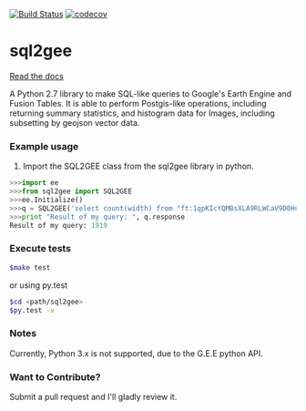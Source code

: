 [![Build Status](https://travis-ci.org/Vizzuality/forest-atlas-landscape-cms.svg?branch=develop)](https://travis-ci.org/Vizzuality/forest-atlas-landscape-cms)
[![codecov](https://codecov.io/gh/Vizzuality/sql2gee/branch/develop/graph/badge.svg)](https://codecov.io/gh/Vizzuality/sql2gee)

# sql2gee

[Read the docs](https://vizzuality.github.io/sql2gee/)

A Python 2.7 library to make SQL-like queries to Google's Earth Engine and Fusion Tables. It is able to perform
Postgis-like operations, including returning summary statistics, and histogram data for Images, including subsetting
by geojson vector data.




### Example usage

1. Import the SQL2GEE class from the sql2gee library in python.
```python
>>>import ee
>>>from sql2gee import SQL2GEE
>>>ee.Initialize()
>>>q = SQL2GEE('select count(width) from "ft:1qpKIcYQMBsXLA9RLWCaV9D0Hus2cMQHhI-ViKHo" where width > 100 ')
>>>print "Result of my query: ", q.response
Result of my query: 1919
```

### Execute tests

```bash
$make test
```

or using py.test

```bash
$cd <path/sql2gee>
$py.test -v
```

### Notes

Currently, Python 3.x is not supported, due to the G.E.E python API.

### Want to Contribute?
Submit a pull request and I'll gladly review it.
